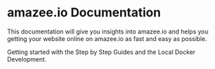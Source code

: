 # amazee.io Documentation

This documentation will give you insights into amazee.io and helps you getting your website online on amazee.io as fast and easy as possible.

Getting started with the Step by Step Guides and the Local Docker Development.

